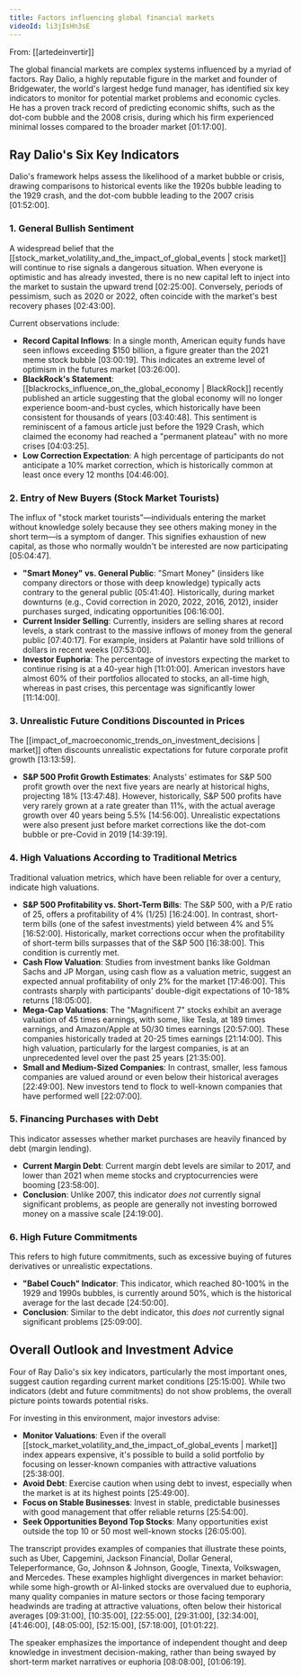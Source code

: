 ```yaml
---
title: Factors influencing global financial markets
videoId: li3jIsHn3sE
---
```


From: [[artedeinvertir]] <br/> 

The global financial markets are complex systems influenced by a myriad of factors. Ray Dalio, a highly reputable figure in the market and founder of Bridgewater, the world's largest hedge fund manager, has identified six key indicators to monitor for potential market problems and economic cycles. He has a proven track record of predicting economic shifts, such as the dot-com bubble and the 2008 crisis, during which his firm experienced minimal losses compared to the broader market <a class="yt-timestamp" data-t="01:17:00">[01:17:00]</a>.

## Ray Dalio's Six Key Indicators

Dalio's framework helps assess the likelihood of a market bubble or crisis, drawing comparisons to historical events like the 1920s bubble leading to the 1929 crash, and the dot-com bubble leading to the 2007 crisis <a class="yt-timestamp" data-t="01:52:00">[01:52:00]</a>.

### 1. General Bullish Sentiment

A widespread belief that the [[stock_market_volatility_and_the_impact_of_global_events | stock market]] will continue to rise signals a dangerous situation. When everyone is optimistic and has already invested, there is no new capital left to inject into the market to sustain the upward trend <a class="yt-timestamp" data-t="02:25:00">[02:25:00]</a>. Conversely, periods of pessimism, such as 2020 or 2022, often coincide with the market's best recovery phases <a class="yt-timestamp" data-t="02:43:00">[02:43:00]</a>.

Current observations include:
*   **Record Capital Inflows**: In a single month, American equity funds have seen inflows exceeding $150 billion, a figure greater than the 2021 meme stock bubble <a class="yt-timestamp" data-t="03:00:19">[03:00:19]</a>. This indicates an extreme level of optimism in the futures market <a class="yt-timestamp" data-t="03:26:00">[03:26:00]</a>.
*   **BlackRock's Statement**: [[blackrocks_influence_on_the_global_economy | BlackRock]] recently published an article suggesting that the global economy will no longer experience boom-and-bust cycles, which historically have been consistent for thousands of years <a class="yt-timestamp" data-t="03:40:48">[03:40:48]</a>. This sentiment is reminiscent of a famous article just before the 1929 Crash, which claimed the economy had reached a "permanent plateau" with no more crises <a class="yt-timestamp" data-t="04:03:25">[04:03:25]</a>.
*   **Low Correction Expectation**: A high percentage of participants do not anticipate a 10% market correction, which is historically common at least once every 12 months <a class="yt-timestamp" data-t="04:46:00">[04:46:00]</a>.

### 2. Entry of New Buyers (Stock Market Tourists)

The influx of "stock market tourists"—individuals entering the market without knowledge solely because they see others making money in the short term—is a symptom of danger. This signifies exhaustion of new capital, as those who normally wouldn't be interested are now participating <a class="yt-timestamp" data-t="05:04:47">[05:04:47]</a>.

*   **"Smart Money" vs. General Public**: "Smart Money" (insiders like company directors or those with deep knowledge) typically acts contrary to the general public <a class="yt-timestamp" data-t="05:41:40">[05:41:40]</a>. Historically, during market downturns (e.g., Covid correction in 2020, 2022, 2016, 2012), insider purchases surged, indicating opportunities <a class="yt-timestamp" data-t="06:16:00">[06:16:00]</a>.
*   **Current Insider Selling**: Currently, insiders are selling shares at record levels, a stark contrast to the massive inflows of money from the general public <a class="yt-timestamp" data-t="07:40:17">[07:40:17]</a>. For example, insiders at Palantir have sold trillions of dollars in recent weeks <a class="yt-timestamp" data-t="07:53:00">[07:53:00]</a>.
*   **Investor Euphoria**: The percentage of investors expecting the market to continue rising is at a 40-year high <a class="yt-timestamp" data-t="11:01:00">[11:01:00]</a>. American investors have almost 60% of their portfolios allocated to stocks, an all-time high, whereas in past crises, this percentage was significantly lower <a class="yt-timestamp" data-t="11:14:00">[11:14:00]</a>.

### 3. Unrealistic Future Conditions Discounted in Prices

The [[impact_of_macroeconomic_trends_on_investment_decisions | market]] often discounts unrealistic expectations for future corporate profit growth <a class="yt-timestamp" data-t="13:13:59">[13:13:59]</a>.

*   **S&P 500 Profit Growth Estimates**: Analysts' estimates for S&P 500 profit growth over the next five years are nearly at historical highs, projecting 18% <a class="yt-timestamp" data-t="13:47:48">[13:47:48]</a>. However, historically, S&P 500 profits have very rarely grown at a rate greater than 11%, with the actual average growth over 40 years being 5.5% <a class="yt-timestamp" data-t="14:56:00">[14:56:00]</a>. Unrealistic expectations were also present just before market corrections like the dot-com bubble or pre-Covid in 2019 <a class="yt-timestamp" data-t="14:39:19">[14:39:19]</a>.

### 4. High Valuations According to Traditional Metrics

Traditional valuation metrics, which have been reliable for over a century, indicate high valuations.

*   **S&P 500 Profitability vs. Short-Term Bills**: The S&P 500, with a P/E ratio of 25, offers a profitability of 4% (1/25) <a class="yt-timestamp" data-t="16:24:00">[16:24:00]</a>. In contrast, short-term bills (one of the safest investments) yield between 4% and 5% <a class="yt-timestamp" data-t="16:52:00">[16:52:00]</a>. Historically, market corrections occur when the profitability of short-term bills surpasses that of the S&P 500 <a class="yt-timestamp" data-t="16:38:00">[16:38:00]</a>. This condition is currently met.
*   **Cash Flow Valuation**: Studies from investment banks like Goldman Sachs and JP Morgan, using cash flow as a valuation metric, suggest an expected annual profitability of only 2% for the market <a class="yt-timestamp" data-t="17:46:00">[17:46:00]</a>. This contrasts sharply with participants' double-digit expectations of 10-18% returns <a class="yt-timestamp" data-t="18:05:00">[18:05:00]</a>.
*   **Mega-Cap Valuations**: The "Magnificent 7" stocks exhibit an average valuation of 45 times earnings, with some, like Tesla, at 189 times earnings, and Amazon/Apple at 50/30 times earnings <a class="yt-timestamp" data-t="20:57:00">[20:57:00]</a>. These companies historically traded at 20-25 times earnings <a class="yt-timestamp" data-t="21:14:00">[21:14:00]</a>. This high valuation, particularly for the largest companies, is at an unprecedented level over the past 25 years <a class="yt-timestamp" data-t="21:35:00">[21:35:00]</a>.
*   **Small and Medium-Sized Companies**: In contrast, smaller, less famous companies are valued around or even below their historical averages <a class="yt-timestamp" data-t="22:49:00">[22:49:00]</a>. New investors tend to flock to well-known companies that have performed well <a class="yt-timestamp" data-t="22:07:00">[22:07:00]</a>.

### 5. Financing Purchases with Debt

This indicator assesses whether market purchases are heavily financed by debt (margin lending).

*   **Current Margin Debt**: Current margin debt levels are similar to 2017, and lower than 2021 when meme stocks and cryptocurrencies were booming <a class="yt-timestamp" data-t="23:58:00">[23:58:00]</a>.
*   **Conclusion**: Unlike 2007, this indicator *does not* currently signal significant problems, as people are generally not investing borrowed money on a massive scale <a class="yt-timestamp" data-t="24:19:00">[24:19:00]</a>.

### 6. High Future Commitments

This refers to high future commitments, such as excessive buying of futures derivatives or unrealistic expectations.

*   **"Babel Couch" Indicator**: This indicator, which reached 80-100% in the 1929 and 1990s bubbles, is currently around 50%, which is the historical average for the last decade <a class="yt-timestamp" data-t="24:50:00">[24:50:00]</a>.
*   **Conclusion**: Similar to the debt indicator, this *does not* currently signal significant problems <a class="yt-timestamp" data-t="25:09:00">[25:09:00]</a>.

## Overall Outlook and Investment Advice

Four of Ray Dalio's six key indicators, particularly the most important ones, suggest caution regarding current market conditions <a class="yt-timestamp" data-t="25:15:00">[25:15:00]</a>. While two indicators (debt and future commitments) do not show problems, the overall picture points towards potential risks.

For investing in this environment, major investors advise:
*   **Monitor Valuations**: Even if the overall [[stock_market_volatility_and_the_impact_of_global_events | market]] index appears expensive, it's possible to build a solid portfolio by focusing on lesser-known companies with attractive valuations <a class="yt-timestamp" data-t="25:38:00">[25:38:00]</a>.
*   **Avoid Debt**: Exercise caution when using debt to invest, especially when the market is at its highest points <a class="yt-timestamp" data-t="25:49:00">[25:49:00]</a>.
*   **Focus on Stable Businesses**: Invest in stable, predictable businesses with good management that offer reliable returns <a class="yt-timestamp" data-t="25:54:00">[25:54:00]</a>.
*   **Seek Opportunities Beyond Top Stocks**: Many opportunities exist outside the top 10 or 50 most well-known stocks <a class="yt-timestamp" data-t="26:05:00">[26:05:00]</a>.

The transcript provides examples of companies that illustrate these points, such as Uber, Capgemini, Jackson Financial, Dollar General, Teleperformance, Go, Johnson & Johnson, Google, Tinexta, Volkswagen, and Mercedes. These examples highlight divergences in market behavior: while some high-growth or AI-linked stocks are overvalued due to euphoria, many quality companies in mature sectors or those facing temporary headwinds are trading at attractive valuations, often below their historical averages <a class="yt-timestamp" data-t="09:31:00">[09:31:00]</a>, <a class="yt-timestamp" data-t="10:35:00">[10:35:00]</a>, <a class="yt-timestamp" data-t="22:55:00">[22:55:00]</a>, <a class="yt-timestamp" data-t="29:31:00">[29:31:00]</a>, <a class="yt-timestamp" data-t="32:34:00">[32:34:00]</a>, <a class="yt-timestamp" data-t="41:46:00">[41:46:00]</a>, <a class="yt-timestamp" data-t="48:05:00">[48:05:00]</a>, <a class="yt-timestamp" data-t="52:15:00">[52:15:00]</a>, <a class="yt-timestamp" data-t="57:18:00">[57:18:00]</a>, <a class="yt-timestamp" data-t="01:01:22">[01:01:22]</a>.

The speaker emphasizes the importance of independent thought and deep knowledge in investment decision-making, rather than being swayed by short-term market narratives or euphoria <a class="yt-timestamp" data-t="08:08:00">[08:08:00]</a>, <a class="yt-timestamp" data-t="01:06:19">[01:06:19]</a>.